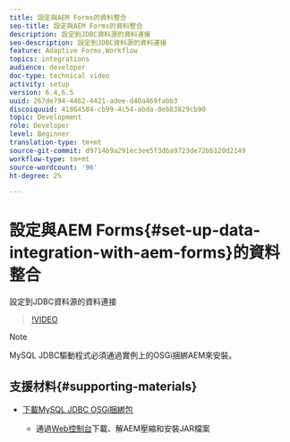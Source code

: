 ```yaml
---
title: 設定與AEM Forms的資料整合
seo-title: 設定與AEM Forms的資料整合
description: 設定到JDBC資料源的資料連接
seo-description: 設定到JDBC資料源的資料連接
feature: Adaptive Forms,Workflow
topics: integrations
audience: developer
doc-type: technical video
activity: setup
version: 6.4,6.5
uuid: 267de794-4462-4421-adee-d40a469fabb3
discoiquuid: 41864584-cb99-4c54-abda-8eb83829cb90
topic: Development
role: Developer
level: Beginner
translation-type: tm+mt
source-git-commit: d9714b9a291ec3ee5f3dba9723de72bb120d2149
workflow-type: tm+mt
source-wordcount: '96'
ht-degree: 2%

---
```



# 設定與AEM Forms{#set-up-data-integration-with-aem-forms}的資料整合

設定到JDBC資料源的資料連接

>[!VIDEO](https://video.tv.adobe.com/v/17724/?quality=9&learn=on)

>[!NOTE]
>
>MySQL JDBC驅動程式必須通過實例上的OSGi捆綁AEM來安裝。

## 支援材料{#supporting-materials}

* [下載MySQL JDBC OSGi捆綁包](https://dev.mysql.com/downloads/connector/j/)

   * 通過[Web控制台](http://localhost:4502/system/console/bundles)下載、解AEM壓縮和安裝JAR檔案

